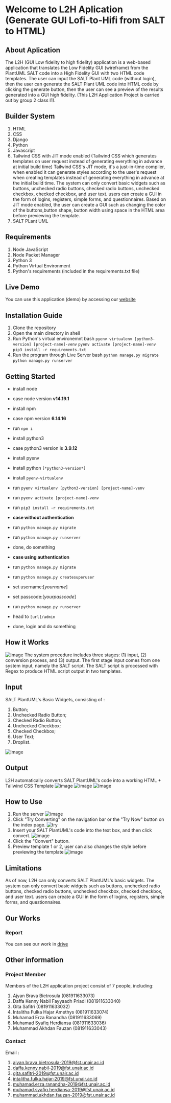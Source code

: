 # Welcome to L2H Aplication (Generate GUI Lofi-to-Hifi from SALT to HTML)

## About Aplication 
The L2H (GUI Low fidelity to high fidelity) application is a web-based application that translates the Low Fidelity GUI (wireframe) from the PlantUML SALT code into a High Fidelity GUI with two HTML code templates.
The user can input the SALT Plant UML code (without login), then the user can generate the SALT Plant UML code into HTML code by clicking the generate button, then the user can see a preview of the results generated into a GUI high fidelity. (This L2H Application Project is carried out by group 2 class I1).

## Builder System
1. HTML 
2. CSS
3. Django
4. Python
5. Javascript
6. Tailwind CSS with JIT mode enabled (Tailwind CSS which generates templates on user request instead of generating everything in advance at initial build time)
Tailwind CSS's JIT mode, it's a just-in-time compiler, when enabled it can generate styles according to the user's request when creating templates instead of generating everything in advance at the initial build time. The system can only convert basic widgets such as buttons, unchecked radio buttons, checked radio buttons, unchecked checkbox, checked checkbox, and user text. users can create a GUI  in the form of logins, registers, simple forms, and questionnaires.
Based on JIT mode enabled, the user can create a GUI such as changing the color of the buttons,button shape, button width using space in the HTML area before previewing the template.
7. SALT PLant UML

## Requirements
1. Node JavaScript
2. Node Packet Manager
3. Python 3
4. Python Virtual Environment
5. Python's requirements (included in the requirements.txt file)

## Live Demo
You can use this application (demo) by accessing our [website](http://salt2html.herokuapp.com/)

## Installation Guide
1. Clone the repository
2. Open the main directory in shell
3. Run Python's virtual environemnt
bash
  `pyenv virtualenv [python3-version] [project-name]-venv`
  `pyenv activate [project-name]-venv`
  `pip3 install -r requirements.txt`
3. Run the program through Live Server
bash
  `python manage.py migrate`
  `python manage.py runserver`

## Getting Started

- install node
- case node version **v14.19.1**
- install npm
- case npm version **6.14.16**
- run `npm i`
- install python3
- case python3 version is **3.9.12**
- install pyenv
- install python `[*python3-version*]`
- install `pyenv-virtualenv`
- run `pyenv virtualenv [python3-version] [project-name]-venv`
- run `pyenv activate [project-name]-venv`
- run `pip3 install -r requirements.txt`

- **case without authentication**
- run `python manage.py migrate`
- run `python manage.py runserver`
- done, do something

- **case using authentication**
- run `python manage.py migrate`
- run `python manage.py createsuperuser`
- set username:[*yourname*]
- set passcode:[*yourpasscode*]
- run `python manage.py runserver`
- head to `[url]/admin`
- done, login and do something


## How it Works
![image](https://user-images.githubusercontent.com/95199454/177818104-3b3f85b1-7e49-4749-8c45-6b84d9c119c3.png)
The system procedure includes three stages: (1) input, (2) conversion process, and (3) output. The first stage input comes from one system input, namely the SALT script. The SALT script is processed with Regex to produce HTML script output in two templates.

## Input
SALT PlantUML's Basic Widgets, consisting of :
1. Button;
2. Unchecked Radio Button;
3. Checked Radio Button;
4. Unchecked Checkbox;
5. Checked Checkbox;
6. User Text;
7. Droplist.

![image](https://user-images.githubusercontent.com/95199454/177311441-6b40f756-67ef-471d-ba21-7aa1c98cfe19.png)

## Output
L2H automatically converts SALT PlantUML's code into a working HTML + Tailwind CSS Template
![image](https://user-images.githubusercontent.com/95199454/177312119-f29b6141-6ff3-4bd4-a45b-5799ba00c33d.png)
![image](https://user-images.githubusercontent.com/95199454/177312173-20c42c04-3ca7-4579-a643-29c5c3b3a24a.png)
![image](https://user-images.githubusercontent.com/95199454/177312204-a82ffe2c-0a9a-402e-a82e-220603d9192e.png)

## How to Use
1. Run the server 
![image](https://user-images.githubusercontent.com/95199454/177312736-b416b3ba-c43e-4beb-b5a8-9315852a8cc0.png)
2. Click "Try Converting" on the navigation bar or the "Try Now" button on the index page.
![try](https://user-images.githubusercontent.com/95199454/177313239-f1184efa-84f6-4737-b449-914608394fb0.png)
4. Insert your SALT PlantUML's code into the text box, and then click convert.
![image](https://user-images.githubusercontent.com/95199454/177313338-1129079c-8653-4693-a759-3fabb327dd8f.png)
6. Click the "Convert" button.
7. Preview template 1 or 2, user can also changes the style before previewing the template
![image](https://user-images.githubusercontent.com/95199454/177313679-4e5442ad-fa7d-433f-8082-7b55c8d2851f.png)

## Limitations
As of now, L2H can only converts SALT PlantUML's basic widgets. 
The system can only convert basic widgets such as buttons, unchecked radio buttons, checked radio buttons, unchecked checkbox, checked checkbox, and user text. users can create a GUI  in the form of logins, registers, simple forms, and questionnaires.

## Our Works
### Report
You can see our work in [drive](https://drive.google.com/drive/folders/1H6FALCHmvB39zWxshR_dFD2nxglEoqoq?usp=sharing)

## Other information
### Project Member
Members of the L2H application project consist of 7 people, including:
1. Ajyan Brava Bietrosula             (081911633073)
2. Daffa Kenny Nabil Fayyaadh Priadi  (081911633040)
3. Gita Safitri                       (081911633032)
4. Intalitha Fulka Hajar Amethys      (081911633074)
5. Muhamad Erza Ranandha              (081911633069)
6. Muhamad Syafiq Herdiansa           (081911633036)
7. Muhammad Akhdan Fauzan             (081911633043)
### Contact
Email :
1. ajyan.brava.bietrosula-2019@fst.unair.ac.id
2. daffa.kenny.nabil-2019@fst.unair.ac.id
3. gita.safitri-2019@fst.unair.ac.id
4. intalitha.fulka.hajar-2019@fst.unair.ac.id
5. muhamad.erza.ranandha-2019@fst.unair.ac.id
6. muhamad.syafiq.herdiansa-2019@fst.unair.ac.id
7. muhammad.akhdan.fauzan-2019@fst.unair.ac.id
